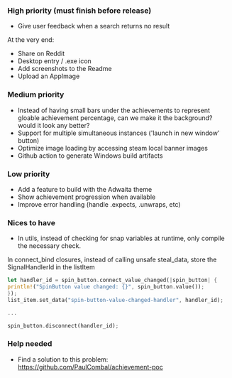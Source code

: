 ### High priority (must finish before release)

- Give user feedback when a search returns no result

At the very end:
- Share on Reddit
- Desktop entry / .exe icon
- Add screenshots to the Readme
- Upload an AppImage

### Medium priority

- Instead of having small bars under the achievements to represent gloable achievement percentage, can we make it the background? would it look any better?
- Support for multiple simultaneous instances ('launch in new window' button)
- Optimize image loading by accessing steam local banner images
- Github action to generate Windows build artifacts

### Low priority

- Add a feature to build with the Adwaita theme
- Show achievement progression when available
- Improve error handling (handle .expects, .unwraps, etc)

### Nices to have

- In utils, instead of checking for snap variables at runtime, only compile the necessary check.

In connect_bind closures, instead of calling unsafe steal_data, store the SignalHandlerId in the listItem
```rust
let handler_id = spin_button.connect_value_changed(|spin_button| {
println!("SpinButton value changed: {}", spin_button.value());
});
list_item.set_data("spin-button-value-changed-handler", handler_id);

...

spin_button.disconnect(handler_id);

```


### Help needed

- Find a solution to this problem: https://github.com/PaulCombal/achievement-poc